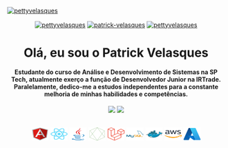 <p align="left">
  <a href="https://github.com/pettyvelasques">
  <img src="https://komarev.com/ghpvc/?username=pettyvelasques&style=plastic&label=Stalker+visits" alt="pettyvelasques" />
</p>

<p align="center">
  <a href="https://instagram.com/pettyvelasques" target="blank"><img align="center" src="https://cdn.jsdelivr.net/npm/simple-icons@3.0.1/icons/instagram.svg" alt="pettyvelasques" height="30" width="40" /></a>
  <a href="https://linkedin.com/in/patrick-velasques" target="blank"><img align="center" src="https://cdn.jsdelivr.net/npm/simple-icons@3.0.1/icons/linkedin.svg" alt="patrick-velasques" height="30" width="40" /></a>
  <a href="https://facebook.com/pettyvelasques" target="blank"><img align="center" src="https://cdn.jsdelivr.net/npm/simple-icons@3.0.1/icons/facebook.svg" alt="pettyvelasques" height="30" width="40" /></a>
</p>

<h1 align="center">Olá, eu sou o Patrick Velasques</h1>
<h4 align="center">Estudante do curso de Análise e Desenvolvimento de Sistemas na SP Tech, atualmente exerço a função de Desenvolvedor Junior na IRTrade.</br>
Paralelamente, dedico-me a estudos independentes para a constante melhoria de minhas habilidades e competências.</h4>

<div align="center">
  <a href="https://github.com/pettyvelasques"><img height="160em" src="https://github-readme-stats.vercel.app/api?username=pettyvelasques&show_icons=true&theme=default&include_all_commits=true&count_private=false"/></a>
  <a href="https://github.com/pettyvelasques"><img height="160em" src="https://github-readme-stats.vercel.app/api/top-langs/?username=pettyvelasques&layout=compact&langs_count=6&theme=default"/></a>
</div>
<br/>
<p align="center">
  <img src="https://raw.githubusercontent.com/devicons/devicon/master/icons/angularjs/angularjs-original.svg" alt="angular" width="40" height="30"/>
  <img src="https://raw.githubusercontent.com/devicons/devicon/master/icons/react/react-original.svg" alt="react" width="40" height="30"/>
  <img src="https://raw.githubusercontent.com/devicons/devicon/master/icons/java/java-original.svg" alt="java" width="40" height="30"/>
  <img src="https://raw.githubusercontent.com/devicons/devicon/master/icons/nodejs/nodejs-line.svg" alt="node" width="40" height="30"/>
  <img src="https://raw.githubusercontent.com/devicons/devicon/master/icons/laravel/laravel-original.svg" alt="laravel" width="40" height="30"/>
  <img src="https://raw.githubusercontent.com/devicons/devicon/master/icons/mysql/mysql-original-wordmark.svg" alt="mysql" width="40" height="30"/>
  <img src="https://raw.githubusercontent.com/devicons/devicon/master/icons/docker/docker-original.svg" alt="docker" width="40" height="30"/>
  <img src="https://raw.githubusercontent.com/devicons/devicon/master/icons/amazonwebservices/amazonwebservices-original-wordmark.svg" alt="aws" width="40" height="30"/>
  <img src="https://raw.githubusercontent.com/devicons/devicon/master/icons/azure/azure-original.svg" alt="azure" width="40" height="30"/>
</p>
